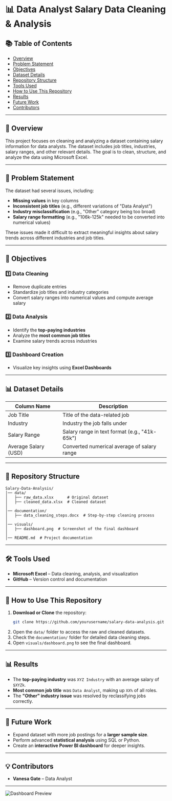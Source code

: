 # 📊 Data Analyst Salary Data Cleaning & Analysis

## 📚 Table of Contents
- [Overview](#overview)
- [Problem Statement](#problem-statement)
- [Objectives](#objectives)
- [Dataset Details](#dataset-details)
- [Repository Structure](#repository-structure)
- [Tools Used](#tools-used)
- [How to Use This Repository](#how-to-use-this-repository)
- [Results](#results)
- [Future Work](#future-work)
- [Contributors](#contributors)

---

## 📌 Overview
This project focuses on cleaning and analyzing a dataset containing salary information for data analysts. The dataset includes job titles, industries, salary ranges, and other relevant details. The goal is to clean, structure, and analyze the data using Microsoft Excel.

---

## 🚨 Problem Statement
The dataset had several issues, including:
- **Missing values** in key columns
- **Inconsistent job titles** (e.g., different variations of "Data Analyst")
- **Industry misclassification** (e.g., "Other" category being too broad)
- **Salary range formatting** (e.g., "106k-125k" needed to be converted into numerical values)

These issues made it difficult to extract meaningful insights about salary trends across different industries and job titles.

---

## 🎯 Objectives
### 1️⃣ Data Cleaning
- Remove duplicate entries
- Standardize job titles and industry categories
- Convert salary ranges into numerical values and compute average salary

### 2️⃣ Data Analysis
- Identify the **top-paying industries**
- Analyze the **most common job titles**
- Examine salary trends across industries

### 3️⃣ Dashboard Creation
- Visualize key insights using **Excel Dashboards**

---

## 📊 Dataset Details
| Column Name          | Description |
|----------------------|-------------|
| Job Title           | Title of the data-related job |
| Industry            | Industry the job falls under |
| Salary Range        | Salary range in text format (e.g., "41k-65k") |
| Average Salary (USD) | Converted numerical average of salary range |

---

## 📁 Repository Structure
```
Salary-Data-Analysis/
│── data/
│   ├── raw_data.xlsx      # Original dataset
│   ├── cleaned_data.xlsx  # Cleaned dataset
│
│── documentation/
│   ├── data_cleaning_steps.docx  # Step-by-step cleaning process
│
│── visuals/
│   ├── dashboard.png  # Screenshot of the final dashboard
│
│── README.md  # Project documentation
```

---

## 🛠️ Tools Used
- **Microsoft Excel** – Data cleaning, analysis, and visualization
- **GitHub** – Version control and documentation

---

## 📖 How to Use This Repository
1. **Download or Clone** the repository:
   ```bash
   git clone https://github.com/yourusername/salary-data-analysis.git
   ```
2. Open the `data/` folder to access the raw and cleaned datasets.
3. Check the `documentation/` folder for detailed data cleaning steps.
4. Open `visuals/dashboard.png` to see the final dashboard.

---

## 📊 Results
- The **top-paying industry** was `XYZ Industry` with an average salary of `$XYZk`.
- **Most common job title** was `Data Analyst`, making up `XX%` of all roles.
- The **"Other" industry issue** was resolved by reclassifying jobs correctly.

---

## 🚀 Future Work
- Expand dataset with more job postings for a **larger sample size**.
- Perform advanced **statistical analysis** using SQL or Python.
- Create an **interactive Power BI dashboard** for deeper insights.

---

## 💡 Contributors
- **Vanesa Gate** – Data Analyst

---

![Dashboard Preview](visuals/dashboard.png)
